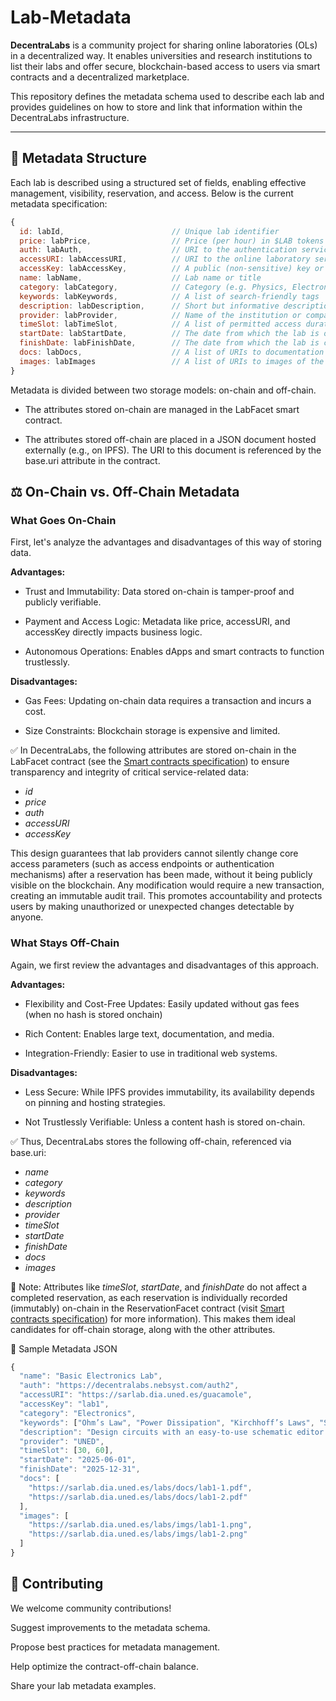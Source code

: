 # Lab-Metadata

**DecentraLabs** is a community project for sharing online laboratories (OLs) in a decentralized way. It enables universities and research institutions to list their labs and offer secure, blockchain-based access to users via smart contracts and a decentralized marketplace.

This repository defines the metadata schema used to describe each lab and provides guidelines on how to store and link that information within the DecentraLabs infrastructure.

---

## 🧬 Metadata Structure
Each lab is described using a structured set of fields, enabling effective management, visibility, reservation, and access. Below is the current metadata specification:

```js
{
  id: labId,                        // Unique lab identifier
  price: labPrice,                  // Price (per hour) in $LAB tokens
  auth: labAuth,                    // URI to the authentication service that issues session tokens for lab access
  accessURI: labAccessURI,          // URI to the online laboratory service
  accessKey: labAccessKey,          // A public (non-sensitive) key or ID used for routing/access
  name: labName,                    // Lab name or title
  category: labCategory,            // Category (e.g. Physics, Electronics, Chemistry...)
  keywords: labKeywords,            // A list of search-friendly tags
  description: labDescription,      // Short but informative description of the lab
  provider: labProvider,            // Name of the institution or company that provides this lab
  timeSlot: labTimeSlot,            // A list of permitted access durations in minutes
  startDate: labStartDate,          // The date from which the lab is open for reservations
  finishDate: labFinishDate,        // The date from which the lab is closed for reservations
  docs: labDocs,                    // A list of URIs to documentation associated to the lab
  images: labImages                 // A list of URIs to images of the laboratory
}
```

Metadata is divided between two storage models: on-chain and off-chain.

* The attributes stored on-chain are managed in the LabFacet smart contract.

* The attributes stored off-chain are placed in a JSON document hosted externally (e.g., on IPFS). The URI to this document is referenced by the base.uri attribute in the contract.

## ⚖️ On-Chain vs. Off-Chain Metadata
### What Goes On-Chain
First, let's analyze the advantages and disadvantages of this way of storing data.

**Advantages:**

* Trust and Immutability: Data stored on-chain is tamper-proof and publicly verifiable.

* Payment and Access Logic: Metadata like price, accessURI, and accessKey directly impacts business logic.

* Autonomous Operations: Enables dApps and smart contracts to function trustlessly.

**Disadvantages:**

* Gas Fees: Updating on-chain data requires a transaction and incurs a cost.

* Size Constraints: Blockchain storage is expensive and limited.

✅ In DecentraLabs, the following attributes are stored on-chain in the LabFacet contract (see the [Smart contracts specification](https://github.com/DecentraLabsCom/Smart-Contract-Specifications)) to ensure transparency and integrity of critical service-related data:

* $id$
* $price$
* $auth$
* $accessURI$
* $accessKey$

This design guarantees that lab providers cannot silently change core access parameters (such as access endpoints or authentication mechanisms) after a reservation has been made, without it being publicly visible on the blockchain. Any modification would require a new transaction, creating an immutable audit trail. This promotes accountability and protects users by making unauthorized or unexpected changes detectable by anyone.

### What Stays Off-Chain
Again, we first review the advantages and disadvantages of this approach.

**Advantages:**

* Flexibility and Cost-Free Updates: Easily updated without gas fees (when no hash is stored onchain)

* Rich Content: Enables large text, documentation, and media.

* Integration-Friendly: Easier to use in traditional web systems.

**Disadvantages:**

* Less Secure: While IPFS provides immutability, its availability depends on pinning and hosting strategies.

* Not Trustlessly Verifiable: Unless a content hash is stored on-chain.

✅ Thus, DecentraLabs stores the following off-chain, referenced via base.uri:

* $name$
* $category$
* $keywords$
* $description$
* $provider$
* $timeSlot$
* $startDate$
* $finishDate$
* $docs$
* $images$

📝 Note: Attributes like $timeSlot$, $startDate$, and $finishDate$ do not affect a completed reservation, as each reservation is individually recorded (immutably) on-chain in the ReservationFacet contract (visit [Smart contracts specification](https://github.com/DecentraLabsCom/Smart-Contract-Specifications)) for more information). This makes them ideal candidates for off-chain storage, along with the other attributes.

🧾 Sample Metadata JSON

```js
{
  "name": "Basic Electronics Lab",
  "auth": "https://decentralabs.nebsyst.com/auth2",
  "accessURI": "https://sarlab.dia.uned.es/guacamole",
  "accessKey": "lab1",
  "category": "Electronics",
  "keywords": ["Ohm’s Law", "Power Dissipation", "Kirchhoff’s Laws", "Series/Parallel Resistors"],
  "description": "Design circuits with an easy-to-use schematic editor. Become familiar with some of the common electrical tools and components used for circuits and use them to experimentally test and confirm the validity of theoretical concepts.",
  "provider": "UNED",
  "timeSlot": [30, 60],
  "startDate": "2025-06-01",
  "finishDate": "2025-12-31",
  "docs": [
    "https://sarlab.dia.uned.es/labs/docs/lab1-1.pdf",
    "https://sarlab.dia.uned.es/labs/docs/lab1-2.pdf"
  ],
  "images": [
    "https://sarlab.dia.uned.es/labs/imgs/lab1-1.png",
    "https://sarlab.dia.uned.es/labs/imgs/lab1-2.png"
  ]
}
```

## 🤝 Contributing
We welcome community contributions!

Suggest improvements to the metadata schema.

Propose best practices for metadata management.

Help optimize the contract-off-chain balance.

Share your lab metadata examples.
